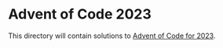 # Advent of Code 2023

This directory will contain solutions to [Advent of Code for 2023](https://adventofcode.com/2023/).
